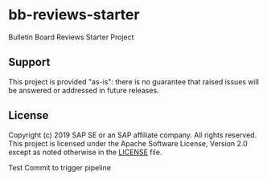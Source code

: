 # bb-reviews-starter
Bulletin Board Reviews Starter Project

## Support
This project is provided "as-is": there is no guarantee that raised issues will be answered or addressed in future releases.

## License

Copyright (c) 2019 SAP SE or an SAP affiliate company. All rights reserved.
This project is licensed under the Apache Software License, Version 2.0 except as noted otherwise in the [LICENSE](LICENSE) file.

Test Commit to trigger pipeline
